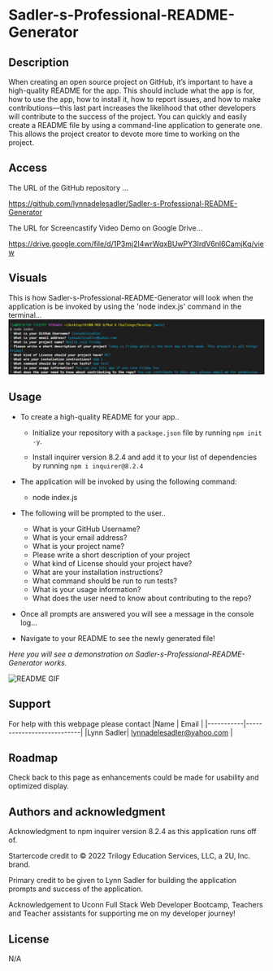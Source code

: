 # Sadler-s-Professional-README-Generator

## Description
When creating an open source project on GitHub, it’s important to have a high-quality README for the app. This should include what the app is for, how to use the app, how to install it, how to report issues, and how to make contributions—this last part increases the likelihood that other developers will contribute to the success of the project.
You can quickly and easily create a README file by using a command-line application to generate one. This allows the project creator to devote more time to working on the project. 

## Access

The URL of the GitHub repository ...

https://github.com/lynnadelesadler/Sadler-s-Professional-README-Generator

The URL for Screencastify Video Demo on Google Drive...

https://drive.google.com/file/d/1P3mj2I4wrWqxBUwPY3IrdV6nl6CamjKq/view


## Visuals

<!-- Provide the visuals for full display and phone display -->
This is how Sadler-s-Professional-README-Generator will look when the application is be invoked by using the 'node index.js' command in the terminal...
![Sadler-s-Professional-README-Generator](./images/app-questions.PNG)



## Usage
- To create a high-quality README for your app..

  - Initialize your repository with a `package.json` file by running `npm init -y`.

  - Install inquirer version 8.2.4 and add it to your list of dependencies by running `npm i inquirer@8.2.4`

- The application will be invoked by using the following command:
    - node index.js

- The following will be prompted to the user..
       
    - What is your GitHub Username?
    - What is your email address?
    - What is your project name?
    - Please write a short description of your project
    - What kind of License should your project have?
    - What are your installation instructions?
    - What command should be run to run tests?
    - What is your usage information?
    - What does the user need to know about contributing to the repo?

- Once all prompts are answered you will see a message in the console log... 

- Navigate to your README to see the newly generated file!

_Here you will see a demonstration on Sadler-s-Professional-README-Generator works._

![README GIF](./images/GIF-demo.gif)

## Support
For help with this webpage please contact
|Name | Email |
|-----------|---------------------------|
|Lynn Sadler| lynnadelesadler@yahoo.com |

## Roadmap
Check back to this page as enhancements could be made for usability and optimized display.

## Authors and acknowledgment
Acknowledgment to npm inquirer version 8.2.4 as this application runs off of.  

Startercode credit to © 2022 Trilogy Education Services, LLC, a 2U, Inc. brand. 

Primary credit to be given to Lynn Sadler for building the application prompts and success of the application.

Acknowledgement to Uconn Full Stack Web Developer Bootcamp, Teachers and Teacher assistants for supporting me on my developer journey!


## License
N/A
